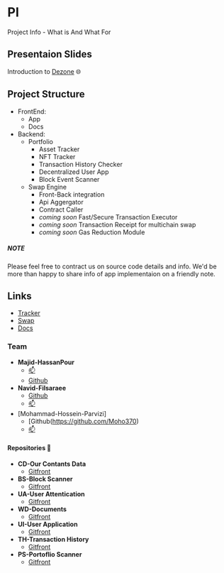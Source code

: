 # PI
Project Info - What is And What For

## Presentaion Slides
Introduction to [Dezone](https://docs.google.com/presentation/d/1xo1OLwc5jtdioJ5hanjWjzqdsQCwAkJLvcamqOfIPtM/edit?usp=sharing) 🌐

## Project Structure
- FrontEnd:
  - App
  - Docs
- Backend:
  - Portfolio
    - Asset Tracker
    - NFT Tracker
    - Transaction History Checker
    - Decentralized User App
    - Block Event Scanner
  - Swap Engine
    - Front-Back integration
    - Api Aggergator
    - Contract Caller
    - *coming soon* Fast/Secure Transaction Executor
    - *coming soon* Transaction Receipt for multichain swap
    - *coming soon* Gas Reduction Module
    
##### *NOTE*
Please feel free to contract us on source code details and info. We'd be more than happy to share info of app implementaion on a friendly note.

## Links
- [Tracker](https://app.dezone.finance/)
- [Swap](https://app.dezone.finance/swap)
- [Docs](https://docs.dezone.finance/)

### Team 
- **Majid-HassanPour**
  - [📫](majidhasanpour3@gmail.com)
  - [Github](https://github.com/Mapoofano)
- **Navid-Filsaraee**
  - [Github](https://github.com/NFEL)
  - [📫](nfilsaraee@gmail.com)
- [Mohammad-Hossein-Parvizi]
  - [Github(https://github.com/Moho370)
  - [📫](nfilsaraee@gmail.com)

#### Repositories 📎
- **CD-Our Contants Data**
  - [Gitfront](https://gitfront.io/r/user-2248552/PvcSrinx1Gn3/CD/)
- **BS-Block Scanner**
  - [Gitfront](https://gitfront.io/r/user-2248552/aJHhrW37MhDB/BS/)
- **UA-User Attentication**
  - [Gitfront](https://gitfront.io/r/user-2248552/4i15kjiG7CQk/UA/)
- **WD-Documents**
  - [Gitfront](https://gitfront.io/r/user-2248552/hXUZVxn8JnqS/WD/)
- **UI-User Application**
  - [Gitfront](https://gitfront.io/r/user-2248552/chzgHd87Jhjo/UI/)
- **TH-Transaction History**
  - [Gitfront](https://gitfront.io/r/user-2248552/2TcyqqSmDECZ/TH/)
- **PS-Portoflio Scanner**
  - [Gitfront](https://gitfront.io/r/user-2248552/u8AAWgSqF5X1/PS/)
